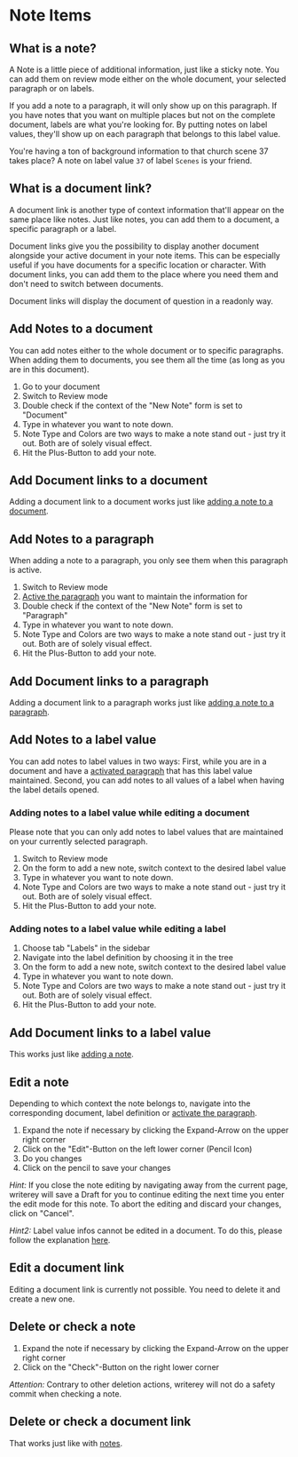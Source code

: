 # Note Items

## What is a note?

A Note is a little piece of additional information, just like a sticky note. You can add them on review mode either on the whole document, your selected paragraph or on labels.

If you add a note to a paragraph, it will only show up on this paragraph. If you have notes that you want on multiple places but not on the complete document, labels are what you're looking for. By putting notes on label values, they'll show up on each paragraph that belongs to this label value.

You're having a ton of background information to that church scene 37 takes place? A note on label value `37` of label `Scenes` is your friend.

## What is a document link?

A document link is another type of context information that'll appear on the same place like notes. Just like notes, you can add them to a document, a specific paragraph or a label.

Document links give you the possibility to display another document alongside your active document in your note items. This can be especially useful if you have documents for a specific location or character. With document links, you can add them to the place where you need them and don't need to switch between documents.

Document links will display the document of question in a readonly way.

## Add Notes to a document

You can add notes either to the whole document or to specific paragraphs.
When adding them to documents, you see them all the time (as long as you are in this document).

1. Go to your document
1. Switch to Review mode
1. Double check if the context of the "New Note" form is set to "Document"
1. Type in whatever you want to note down.
1. Note Type and Colors are two ways to make a note stand out - just try it out. Both are of solely visual effect.
1. Hit the Plus-Button to add your note.

## Add Document links to a document

Adding a document link to a document works just like [adding a note to a document](./#add-notes-to-a-document).

## Add Notes to a paragraph

When adding a note to a paragraph, you only see them when this paragraph is active.

1. Switch to Review mode
1. [Active the paragraph](../documents/#activate-a-paragraph) you want to maintain the information for
1. Double check if the context of the "New Note" form is set to "Paragraph"
1. Type in whatever you want to note down.
1. Note Type and Colors are two ways to make a note stand out - just try it out. Both are of solely visual effect.
1. Hit the Plus-Button to add your note.

## Add Document links to a paragraph

Adding a document link to a paragraph works just like [adding a note to a paragraph](./#add-notes-to-a-paragraph).

## Add Notes to a label value

You can add notes to label values in two ways: First, while you are in a document and have a [activated paragraph](../documents/#activate-a-paragraph) that has this label value maintained. Second, you can add notes to all values of a label when having the label details opened.

### Adding notes to a label value while editing a document

Please note that you can only add notes to label values that are maintained on your currently selected paragraph.

1. Switch to Review mode
1. On the form to add a new note, switch context to the desired label value
1. Type in whatever you want to note down.
1. Note Type and Colors are two ways to make a note stand out - just try it out. Both are of solely visual effect.
1. Hit the Plus-Button to add your note.

### Adding notes to a label value while editing a label

1. Choose tab "Labels" in the sidebar
1. Navigate into the label definition by choosing it in the tree
1. On the form to add a new note, switch context to the desired label value
1. Type in whatever you want to note down.
1. Note Type and Colors are two ways to make a note stand out - just try it out. Both are of solely visual effect.
1. Hit the Plus-Button to add your note.

## Add Document links to a label value

This works just like [adding a note](./#add-notes-to-a-label-value).

## Edit a note

Depending to which context the note belongs to, navigate into the corresponding document, label definition or [activate the paragraph](../documents/#activate-a-paragraph).

1. Expand the note if necessary by clicking the Expand-Arrow on the upper right corner
1. Click on the "Edit"-Button on the left lower corner (Pencil Icon)
1. Do you changes
1. Click on the pencil to save your changes

_Hint:_ If you close the note editing by navigating away from the current page, writerey will save a Draft for you to continue editing the next time you enter the edit mode for this note. To abort the editing and discard your changes, click on "Cancel".

_Hint2:_ Label value infos cannot be edited in a document. To do this, please follow the explanation [here](../labels/#add-or-edit-a-label-value-info).

## Edit a document link

Editing a document link is currently not possible. You need to delete it and create a new one.

## Delete or check a note

1. Expand the note if necessary by clicking the Expand-Arrow on the upper right corner
1. Click on the "Check"-Button on the right lower corner

_Attention:_ Contrary to other deletion actions, writerey will not do a safety commit when checking a note.

## Delete or check a document link

That works just like with [notes](./#delete-or-check-a-note).
